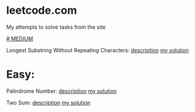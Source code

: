 # leetcode.com
My attempts to solve tasks from the site

[# MEDIUM](https://leetcode.com/problemset/all/?difficulty=MEDIUM&page=1&sorting=W3t9XQ%3D%3D)

Longest Substring Without Repeating Characters: 
[description](https://leetcode.com/problems/longest-substring-without-repeating-characters/)
[my solution](https://github.com/llnoor/leetcode.com/blob/32c66a73f198ed5ce232bccf805d176153d873a9/longest-substring-without-repeating-characters.cpp)


# Easy:

Palindrome Number: 
[description](https://leetcode.com/problems/palindrome-number/submissions/850631837/) 
[my solution](https://github.com/llnoor/leetcode.com/blob/9ec4a4ea5e4c3345b5bdbd2c20d6cc8d8143d2bc/palindrome-number.cpp)

Two Sum: 
[description](https://leetcode.com/problems/two-sum/description/) 
[my solution](https://github.com/llnoor/leetcode.com/blob/24abd9bd244b39a0e529d60de6094d06eb5a20ae/two-sum.cpp)



